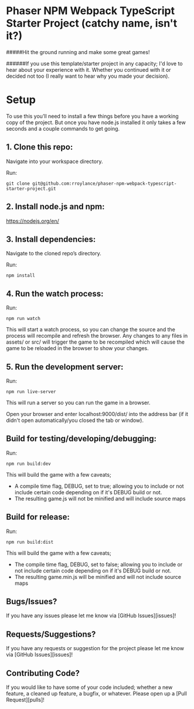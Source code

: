 # Phaser NPM Webpack TypeScript Starter Project (catchy name, isn't it?)

#####Hit the ground running and make some great games!

######If you use this template/starter project in any capacity; I'd love to hear about your experience with it. Whether you continued with it or decided not too (I really want to hear why you made your decision).

# Setup
To use this you’ll need to install a few things before you have a working copy of the project. But once you have node.js installed it only takes a few seconds and a couple commands to get going.

## 1. Clone this repo:

Navigate into your workspace directory.

Run:

```git clone git@github.com:rroylance/phaser-npm-webpack-typescript-starter-project.git```

## 2. Install node.js and npm:

https://nodejs.org/en/


## 3. Install dependencies:

Navigate to the cloned repo’s directory.

Run:

```npm install```

## 4. Run the watch process:

Run:

```npm run watch```

This will start a watch process, so you can change the source and the process will recompile and refresh the browser. Any changes to any files in assets/ or src/ will trigger the game to be recompiled which will cause the game to be reloaded in the browser to show your changes.

## 5. Run the development server:

Run:

```npm run live-server```

This will run a server so you can run the game in a browser.

Open your browser and enter localhost:9000/dist/ into the address bar (if it didn't open automatically/you closed the tab or window).

## Build for testing/developing/debugging:

Run:

```npm run build:dev```

This will build the game with a few caveats;
- A compile time flag, DEBUG, set to true; allowing you to include or not include certain code depending on if it's DEBUG build or not.
- The resulting game.js will not be minified and will include source maps

## Build for release:

Run:

```npm run build:dist```

This will build the game with a few caveats;
- The compile time flag, DEBUG, set to false; allowing you to include or not include certain code depending on if it's DEBUG build or not.
- The resulting game.min.js will be minified and will not include source maps

## Bugs/Issues?

If you have any issues please let me know via [GitHub Issues][issues]!

## Requests/Suggestions?

If you have any requests or suggestion for the project please let me know via [GitHub Issues][issues]!

## Contributing Code?

If you would like to have some of your code included; whether a new feature, a cleaned up feature, a bugfix, or whatever. Please open up a [Pull Request][pulls]!
